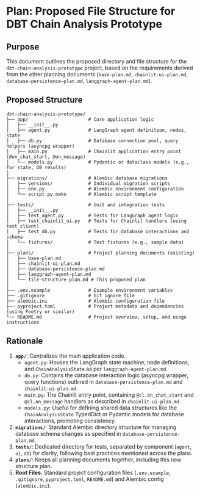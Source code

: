 # Plan: Proposed File Structure for DBT Chain Analysis Prototype

## Purpose

This document outlines the proposed directory and file structure for the `dbt-chain-analysis-prototype` project, based on the requirements derived from the other planning documents (`base-plan.md`, `chainlit-ui-plan.md`, `database-persistence-plan.md`, `langgraph-agent-plan.md`).

## Proposed Structure

```
dbt-chain-analysis-prototype/
├── app/                      # Core application logic
│   ├── __init__.py
│   ├── agent.py              # LangGraph agent definition, nodes, state
│   ├── db.py                 # Database connection pool, query helpers (asyncpg wrapper)
│   ├── main.py               # Chainlit application entry point (@on_chat_start, @on_message)
│   └── models.py             # Pydantic or dataclass models (e.g., for state, DB results)
│
├── migrations/               # Alembic database migrations
│   ├── versions/             # Individual migration scripts
│   ├── env.py                # Alembic environment configuration
│   └── script.py.mako        # Alembic script template
│
├── tests/                    # Unit and integration tests
│   ├── __init__.py
│   ├── test_agent.py         # Tests for LangGraph agent logic
│   ├── test_chainlit_ui.py   # Tests for Chainlit handlers (using test client)
│   ├── test_db.py            # Tests for database interactions and schema
│   └── fixtures/             # Test fixtures (e.g., sample data)
│
├── plans/                    # Project planning documents (existing)
│   ├── base-plan.md
│   ├── chainlit-ui-plan.md
│   ├── database-persistence-plan.md
│   ├── langgraph-agent-plan.md
│   └── file-structure-plan.md # This proposed plan
│
├── .env.example              # Example environment variables
├── .gitignore                # Git ignore file
├── alembic.ini               # Alembic configuration file
├── pyproject.toml            # Project metadata and dependencies (using Poetry or similar)
└── README.md                 # Project overview, setup, and usage instructions
```

## Rationale

1.  **`app/`**: Centralizes the main application code.
    *   `agent.py`: Houses the LangGraph state machine, node definitions, and `ChainAnalysisState` as per `langgraph-agent-plan.md`.
    *   `db.py`: Contains the database interaction logic (asyncpg wrapper, query functions) outlined in `database-persistence-plan.md` and `chainlit-ui-plan.md`.
    *   `main.py`: The Chainlit entry point, containing `@cl.on_chat_start` and `@cl.on_message` handlers as described in `chainlit-ui-plan.md`.
    *   `models.py`: Useful for defining shared data structures like the `ChainAnalysisState` TypedDict or Pydantic models for database interactions, promoting consistency.
2.  **`migrations/`**: Standard Alembic directory structure for managing database schema changes as specified in `database-persistence-plan.md`.
3.  **`tests/`**: Dedicated directory for tests, separated by component (`agent`, `ui`, `db`) for clarity, following best practices mentioned across the plans.
4.  **`plans/`**: Keeps all planning documents together, including this new structure plan.
5.  **Root Files**: Standard project configuration files (`.env.example`, `.gitignore`, `pyproject.toml`, `README.md`) and Alembic config (`alembic.ini`).
